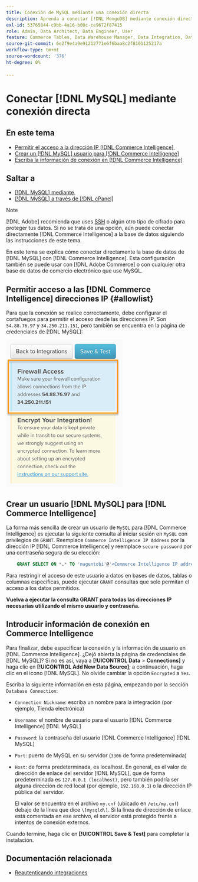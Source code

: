 ```yaml
---
title: Conexión de MySQL mediante una conexión directa
description: Aprenda a conectar [!DNL MongoDB] mediante conexión directa.
exl-id: 53765844-c9bb-4a16-b00c-ce9672f87415
role: Admin, Data Architect, Data Engineer, User
feature: Commerce Tables, Data Warehouse Manager, Data Integration, Data Import/Export
source-git-commit: 6e2f9e4a9e91212771e6f6baa8c2f8101125217a
workflow-type: tm+mt
source-wordcount: '376'
ht-degree: 0%

---
```


# Conectar [!DNL MySQL] mediante conexión directa

## En este tema

* [Permitir el acceso a la dirección IP  [!DNL Commerce Intelligence] &#x200B;](#allowlist)
* [Crear un [!DNL MySQL] usuario para [!DNL Commerce Intelligence]](#steptwo)
* [Escriba la información de conexión en  [!DNL Commerce Intelligence]](#stepthree)

## Saltar a

* [[!DNL MySQL] mediante &#x200B;](../integrations/mysql-via-ssh-tunnel.md)
* [[!DNL MySQL] a través de  [!DNL cPanel]](../integrations/mysql-via-cpanel.md)

>[!NOTE]
>
>[!DNL Adobe] recomienda que uses [SSH](../integrations/mysql-via-ssh-tunnel.md) o algún otro tipo de cifrado para proteger tus datos. Si no se trata de una opción, aún puede conectar directamente [!DNL Commerce Intelligence] a la base de datos siguiendo las instrucciones de este tema.

En este tema se explica cómo conectar directamente la base de datos de [!DNL MySQL] con [!DNL Commerce Intelligence]. Esta configuración también se puede usar con [!DNL Adobe Commerce] o con cualquier otra base de datos de comercio electrónico que use MySQL.

## Permitir acceso a las [!DNL Commerce Intelligence] direcciones IP {#allowlist}

Para que la conexión se realice correctamente, debe configurar el cortafuegos para permitir el acceso desde las direcciones IP. Son `54.88.76.97` y `34.250.211.151`, pero también se encuentra en la página de credenciales de [!DNL MySQL]:

![MBI_Allow_Access_IPs.png](../../../assets/MBI_allow_access_IPs.png)

## Crear un usuario [!DNL MySQL] para [!DNL Commerce Intelligence]

La forma más sencilla de crear un usuario de `MySQL` para [!DNL Commerce Intelligence] es ejecutar la siguiente consulta al iniciar sesión en `MySQL` con privilegios de `GRANT`. Reemplace `Commerce Intelligence IP Address` por la dirección IP [!DNL Commerce Intelligence] y reemplace `secure password` por una contraseña segura de su elección:

```sql
    GRANT SELECT ON *.* TO 'magentobi'@'<Commerce Intelligence IP address>' IDENTIFIED BY '<secure password>';
```

Para restringir el acceso de este usuario a datos en bases de datos, tablas o columnas específicas, puede ejecutar `GRANT` consultas que solo permitan el acceso a los datos permitidos.

**Vuelva a ejecutar la consulta GRANT para todas las direcciones IP necesarias utilizando el mismo usuario y contraseña.**

## Introducir información de conexión en Commerce Intelligence

Para finalizar, debe especificar la conexión y la información de usuario en [!DNL Commerce Intelligence]. ¿Dejó abierta la página de credenciales de [!DNL MySQL]? Si no es así, vaya a **[!UICONTROL Data** > **Connections]** y haga clic en **[!UICONTROL Add New Data Source]**; a continuación, haga clic en el icono [!DNL MySQL]. No olvide cambiar la opción `Encrypted` a `Yes`.

Escriba la siguiente información en esta página, empezando por la sección `Database Connection`:

* `Connection Nickname`: escriba un nombre para la integración (por ejemplo, Tienda electrónica)
* `Username`: el nombre de usuario para el usuario [!DNL Commerce Intelligence] [!DNL MySQL]
* `Password`: la contraseña del usuario [!DNL Commerce Intelligence] [!DNL MySQL]
* `Port`: puerto de MySQL en su servidor (`3306` de forma predeterminada)
* `Host`: de forma predeterminada, es localhost. En general, es el valor de dirección de enlace del servidor [!DNL MySQL], que de forma predeterminada es `127.0.0.1 (localhost)`, pero también podría ser alguna dirección de red local (por ejemplo, `192.168.0.1`) o la dirección IP pública del servidor.

  El valor se encuentra en el archivo `my.cnf` (ubicado en `/etc/my.cnf`) debajo de la línea que dice `\[mysqld\]`. Si la línea de dirección de enlace está comentada en ese archivo, el servidor está protegido frente a intentos de conexión externos.

Cuando termine, haga clic en **[!UICONTROL Save & Test]** para completar la instalación.

## Documentación relacionada

* [Reautenticando integraciones](https://experienceleague.adobe.com/docs/commerce-knowledge-base/kb/how-to/mbi-reauthenticating-integrations.html?lang=es)
